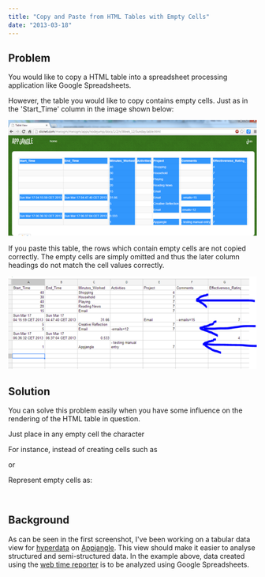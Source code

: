 ```yaml
---
title: "Copy and Paste from HTML Tables with Empty Cells"
date: "2013-03-18"
---
```


## Problem

You would like to copy a HTML table into a spreadsheet processing application like Google Spreadsheets.

However, the table you would like to copy contains empty cells. Just as in the 'Start\_Time' column in the image shown below:

![](images/031813_0617_copyandpast1.png)

If you paste this table, the rows which contain empty cells are not copied correctly. The empty cells are simply omitted and thus the later column headings do not match the cell values correctly.

![](images/031813_0617_copyandpast2.png)

## Solution

You can solve this problem easily when you have some influence on the rendering of the HTML table in question.

Just place in any empty cell the character &nbsp;

For instance, instead of creating cells such as

<td></td> or

<td> </td>

Represent empty cells as:

<td>&nbsp;</td>

## Background

As can be seen in the first screenshot, I've been working on a tabular data view for [hyperdata](http://nextweb.io/docs/nextweb-data-model.value.html) on [Appjangle](http://appjangle.com). This view should make it easier to analyse structured and semi-structured data. In the example above, data created using the [web time reporter](http://appjangle.blogspot.com/2012/09/new-app-web-time-reporter.html) is to be analyzed using Google Spreadsheets.

